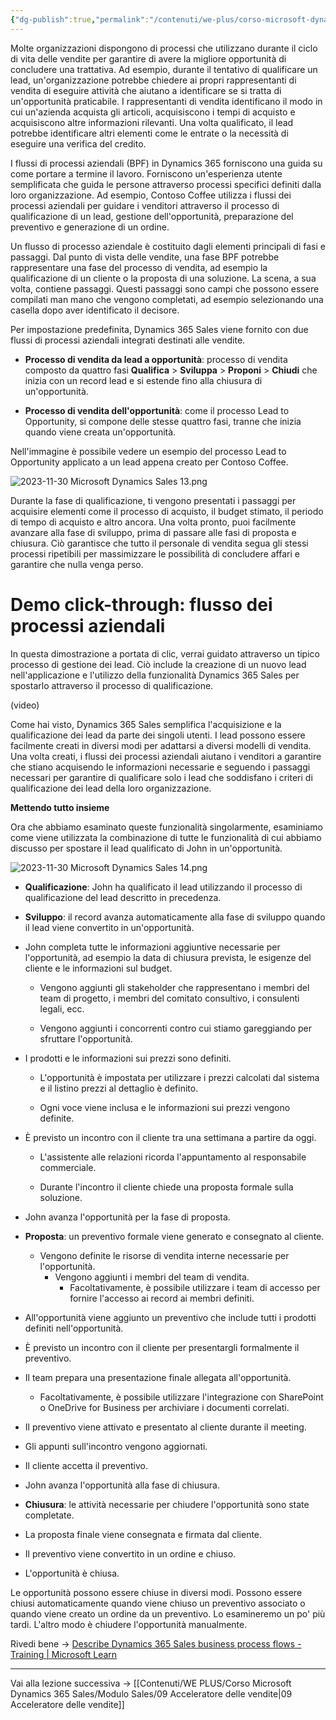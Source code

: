 ```yaml
---
{"dg-publish":true,"permalink":"/contenuti/we-plus/corso-microsoft-dynamics-365-sales/modulo-sales/08-flussi-dei-processi-aziendali-di-dynamics-365-sales/"}
---
```



Molte organizzazioni dispongono di processi che utilizzano durante il ciclo di vita delle vendite per garantire di avere la migliore opportunità di concludere una trattativa. Ad esempio, durante il tentativo di qualificare un lead, un'organizzazione potrebbe chiedere ai propri rappresentanti di vendita di eseguire attività che aiutano a identificare se si tratta di un'opportunità praticabile. I rappresentanti di vendita identificano il modo in cui un'azienda acquista gli articoli, acquisiscono i tempi di acquisto e acquisiscono altre informazioni rilevanti. Una volta qualificato, il lead potrebbe identificare altri elementi come le entrate o la necessità di eseguire una verifica del credito.

I flussi di processi aziendali (BPF) in Dynamics 365 forniscono una guida su come portare a termine il lavoro. Forniscono un'esperienza utente semplificata che guida le persone attraverso processi specifici definiti dalla loro organizzazione. Ad esempio, Contoso Coffee utilizza i flussi dei processi aziendali per guidare i venditori attraverso il processo di qualificazione di un lead, gestione dell'opportunità, preparazione del preventivo e generazione di un ordine.

Un flusso di processo aziendale è costituito dagli elementi principali di fasi e passaggi. Dal punto di vista delle vendite, una fase BPF potrebbe rappresentare una fase del processo di vendita, ad esempio la qualificazione di un cliente o la proposta di una soluzione. La scena, a sua volta, contiene passaggi. Questi passaggi sono campi che possono essere compilati man mano che vengono completati, ad esempio selezionando una casella dopo aver identificato il decisore.

Per impostazione predefinita, Dynamics 365 Sales viene fornito con due flussi di processi aziendali integrati destinati alle vendite.

* **Processo di vendita da lead a opportunità**: processo di vendita composto da quattro fasi **Qualifica** > **Sviluppa** > **Proponi** > **Chiudi** che inizia con un record lead e si estende fino alla chiusura di un'opportunità.

* **Processo di vendita dell'opportunità**: come il processo Lead to Opportunity, si compone delle stesse quattro fasi, tranne che inizia quando viene creata un'opportunità.

Nell'immagine è possibile vedere un esempio del processo Lead to Opportunity applicato a un lead appena creato per Contoso Coffee.

![2023-11-30 Microsoft Dynamics Sales 13.png](/img/user/Allegati/2023-11-30%20Microsoft%20Dynamics%20Sales%2013.png)

Durante la fase di qualificazione, ti vengono presentati i passaggi per acquisire elementi come il processo di acquisto, il budget stimato, il periodo di tempo di acquisto e altro ancora. Una volta pronto, puoi facilmente avanzare alla fase di sviluppo, prima di passare alle fasi di proposta e chiusura. Ciò garantisce che tutto il personale di vendita segua gli stessi processi ripetibili per massimizzare le possibilità di concludere affari e garantire che nulla venga perso.

# Demo click-through: flusso dei processi aziendali

In questa dimostrazione a portata di clic, verrai guidato attraverso un tipico processo di gestione dei lead. Ciò include la creazione di un nuovo lead nell'applicazione e l'utilizzo della funzionalità Dynamics 365 Sales per spostarlo attraverso il processo di qualificazione.

(video)

Come hai visto, Dynamics 365 Sales semplifica l'acquisizione e la qualificazione dei lead da parte dei singoli utenti. I lead possono essere facilmente creati in diversi modi per adattarsi a diversi modelli di vendita. Una volta creati, i flussi dei processi aziendali aiutano i venditori a garantire che stiano acquisendo le informazioni necessarie e seguendo i passaggi necessari per garantire di qualificare solo i lead che soddisfano i criteri di qualificazione dei lead della loro organizzazione.

**Mettendo tutto insieme**

Ora che abbiamo esaminato queste funzionalità singolarmente, esaminiamo come viene utilizzata la combinazione di tutte le funzionalità di cui abbiamo discusso per spostare il lead qualificato di John in un'opportunità.

![2023-11-30 Microsoft Dynamics Sales 14.png](/img/user/Allegati/2023-11-30%20Microsoft%20Dynamics%20Sales%2014.png)

* **Qualificazione**: John ha qualificato il lead utilizzando il processo di qualificazione del lead descritto in precedenza.

* **Sviluppo**: il record avanza automaticamente alla fase di sviluppo quando il lead viene convertito in un'opportunità.
* John completa tutte le informazioni aggiuntive necessarie per l'opportunità, ad esempio la data di chiusura prevista, le esigenze del cliente e le informazioni sul budget.

	* Vengono aggiunti gli stakeholder che rappresentano i membri del team di progetto, i membri del comitato consultivo, i consulenti legali, ecc.

	* Vengono aggiunti i concorrenti contro cui stiamo gareggiando per sfruttare l'opportunità.

* I prodotti e le informazioni sui prezzi sono definiti.

	* L'opportunità è impostata per utilizzare i prezzi calcolati dal sistema e il listino prezzi al dettaglio è definito.

	* Ogni voce viene inclusa e le informazioni sui prezzi vengono definite.

* È previsto un incontro con il cliente tra una settimana a partire da oggi.

	* L'assistente alle relazioni ricorda l'appuntamento al responsabile commerciale.

	* Durante l'incontro il cliente chiede una proposta formale sulla soluzione.

* John avanza l'opportunità per la fase di proposta.

* **Proposta**: un preventivo formale viene generato e consegnato al cliente.

	* Vengono definite le risorse di vendita interne necessarie per l'opportunità.
		* Vengono aggiunti i membri del team di vendita.
			* Facoltativamente, è possibile utilizzare i team di accesso per fornire l'accesso ai record ai membri definiti.

* All'opportunità viene aggiunto un preventivo che include tutti i prodotti definiti nell'opportunità.

* È previsto un incontro con il cliente per presentargli formalmente il preventivo.

* Il team prepara una presentazione finale allegata all'opportunità.
	* Facoltativamente, è possibile utilizzare l'integrazione con SharePoint o OneDrive for Business per archiviare i documenti correlati.

* Il preventivo viene attivato e presentato al cliente durante il meeting.

* Gli appunti sull'incontro vengono aggiornati.

* Il cliente accetta il preventivo.

* John avanza l'opportunità alla fase di chiusura.

* **Chiusura**: le attività necessarie per chiudere l'opportunità sono state completate.

* La proposta finale viene consegnata e firmata dal cliente.

* Il preventivo viene convertito in un ordine e chiuso.

* L'opportunità è chiusa.

Le opportunità possono essere chiuse in diversi modi. Possono essere chiusi automaticamente quando viene chiuso un preventivo associato o quando viene creato un ordine da un preventivo. Lo esamineremo un po' più tardi. L'altro modo è chiudere l'opportunità manualmente.

Rivedi bene → [Describe Dynamics 365 Sales business process flows - Training | Microsoft Learn](https://learn.microsoft.com/en-us/training/modules/explore-dynamics-365-sales/8-describe-dynamics-365-sales-business-process-flows)
***

Vai alla lezione successiva → [[Contenuti/WE PLUS/Corso Microsoft Dynamics 365 Sales/Modulo Sales/09 Acceleratore delle vendite\|09 Acceleratore delle vendite]]

